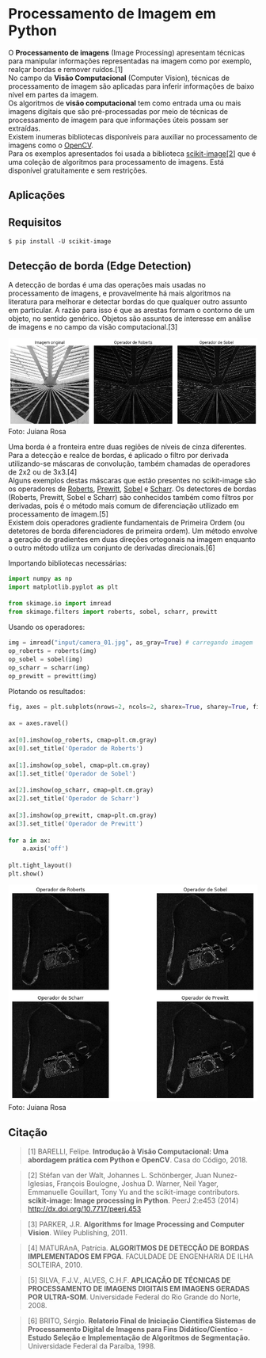 # Processamento de Imagem em Python

O **Processamento de imagens** (Image Processing) apresentam técnicas para manipular informações representadas na imagem como por exemplo, realçar bordas e remover ruídos.[1]  
No campo da **Visão Computacional** (Computer Vision), técnicas de processamento de imagem são aplicadas para inferir informações de baixo nível em partes da imagem.  
Os algoritmos de **visão computacional** tem como entrada uma ou mais imagens digitais que são pré-processadas por meio de técnicas de processamento de imagem para que informações úteis possam ser extraídas.  
Existem inumeras bibliotecas disponíveis para auxiliar no processamento de imagens como o [OpenCV](https://opencv.org/).  
Para os exemplos apresentados foi usada a biblioteca [scikit-image[2]](https://scikit-image.org/) que é uma coleção de algoritmos para processamento de imagens. Está disponível gratuitamente e sem restrições. 

## Aplicações


## Requisitos
```
$ pip install -U scikit-image
```  

## Detecção de borda (Edge Detection)

A detecção de bordas é uma das operações mais usadas no processamento de imagens, e provavelmente há mais algoritmos na literatura para melhorar e detectar bordas do que qualquer outro assunto em particular. A razão para isso é que as arestas formam o contorno de um objeto, no sentido genérico. Objetos são assuntos de interesse em análise de imagens e no campo da visão computacional.[3]  

[![Museu do Amanhã](img/exemplo_01.png "Museu do Amanhã")](https://scontent.fmao1-1.fna.fbcdn.net/v/t1.0-9/13263687_2041642749394064_8302628300458166040_n.jpg?_nc_cat=0&oh=3d272cf66b8468e7d80bb20b0fafa5c0&oe=5C016476)  
Foto: Juiana Rosa

Uma borda é a fronteira entre duas regiões de níveis de cinza diferentes. Para a detecção e realce de bordas, é aplicado o filtro por derivada utilizando-se máscaras de convolução, também chamadas de operadores de 2x2 ou de 3x3.[4]  
Alguns exemplos destas máscaras que estão presentes no scikit-image são os operadores de [Roberts](https://en.wikipedia.org/wiki/Roberts_cross), [Prewitt](https://en.wikipedia.org/wiki/Prewitt_operator), [Sobel](https://en.wikipedia.org/wiki/Sobel_operator) e [Scharr](https://en.wikipedia.org/wiki/Sobel_operator#Alternative_operators).
Os detectores de bordas (Roberts, Prewitt, Sobel e Scharr) são conhecidos também como filtros por derivadas, pois é o método mais comum de diferenciação utilizado em processamento de imagem.[5]  
Existem dois operadores gradiente fundamentais de Primeira Ordem (ou detetores de borda diferenciadores de primeira ordem). Um método envolve a geração de gradientes em duas direções ortogonais na imagem enquanto o outro método utiliza um conjunto de derivadas direcionais.[6]  

Importando bibliotecas necessárias:  

```python
import numpy as np
import matplotlib.pyplot as plt

from skimage.io import imread
from skimage.filters import roberts, sobel, scharr, prewitt
```  

Usando os operadores:  

```python
img = imread("input/camera_01.jpg", as_gray=True) # carregando imagem
op_roberts = roberts(img)
op_sobel = sobel(img)
op_scharr = scharr(img)
op_prewitt = prewitt(img)
```  

Plotando os resultados:  

```python
fig, axes = plt.subplots(nrows=2, ncols=2, sharex=True, sharey=True, figsize=(12, 12))

ax = axes.ravel()

ax[0].imshow(op_roberts, cmap=plt.cm.gray)
ax[0].set_title('Operador de Roberts')

ax[1].imshow(op_sobel, cmap=plt.cm.gray)
ax[1].set_title('Operador de Sobel')

ax[2].imshow(op_scharr, cmap=plt.cm.gray)
ax[2].set_title('Operador de Scharr')

ax[3].imshow(op_prewitt, cmap=plt.cm.gray)
ax[3].set_title('Operador de Prewitt')

for a in ax:
    a.axis('off')

plt.tight_layout()
plt.show()
```  

[![Câmera](img/exemplo_02.png "Câmera")](https://scontent.fmao1-1.fna.fbcdn.net/v/t1.0-9/14519727_2122652064626465_3348462453977853941_n.jpg?_nc_cat=0&oh=af59b5fa93c3638676555b2a4ec396ec&oe=5C06CACC)  
Foto: Juiana Rosa



## Citação

> [1] BARELLI, Felipe. **Introdução à Visão Computacional: Uma abordagem prática com Python e OpenCV**. Casa do Código, 2018.

> [2] Stéfan van der Walt, Johannes L. Schönberger, Juan Nunez-Iglesias, François Boulogne, Joshua D. Warner, Neil Yager, Emmanuelle Gouillart, Tony Yu and the scikit-image contributors. **scikit-image: Image processing in Python**. PeerJ 2:e453 (2014) http://dx.doi.org/10.7717/peerj.453

> [3] PARKER, J.R. **Algorithms for Image Processing and Computer Vision**. Wiley Publishing, 2011.

> [4] MATURAnA, Patrícia. **ALGORITMOS DE DETECÇÃO DE BORDAS IMPLEMENTADOS EM FPGA**. FACULDADE DE ENGENHARIA DE ILHA SOLTEIRA, 2010.

> [5] SILVA, F.J.V., ALVES, C.H.F. **APLICAÇÃO DE TÉCNICAS DE PROCESSAMENTO DE IMAGENS DIGITAIS EM IMAGENS GERADAS POR ULTRA-SOM**. Universidade Federal do Rio Grande do Norte, 2008.

> [6] BRITO, Sérgio. **Relatorio Final de Iniciação Científica Sistemas de Processamento Digital de Imagens para Fins Didático/Cientíco - Estudo	 Seleção e Implementação de Algoritmos de Segmentação.** Universidade Federal da Paraíba, 1998.

